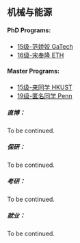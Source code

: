 ## 机械与能源

#### PhD Programs:
- [15级-范娇姣 GaTech](grad-application/mechanical-and-energy-engineering/[US]-15-jiaojiaofan.md)
- [16级-宋奉隆 ETH](grad-application/mechanical-and-energy-engineering/[EU]-16-fenglongsong-ETH-Zurich.md)
#### Master Programs:

- [15级-来同学 HKUST](grad-application/mechanical-and-energy-engineering/[HK]-15-bai-HKUST.md)
- [19级-匿名同学 Penn](grad-application/mechanical-and-energy-engineering/[US]-23-AnonymousFurinaFan-UPenn.md)


##### 直博：

To be continued.

##### 保研：

To be continued.

##### 考研：

To be continued.

##### 就业：

To be continued.
